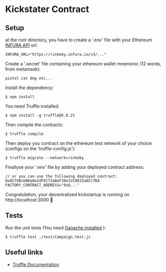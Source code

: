 # Kickstater Contract

## Setup


at the root directory, you have to create a '.env' file  with your Ethereum [INFURA API](https://infura.io/) url:
```
INFURA_URL="https://rinkeby.infura.io/v3/..."
```
Create a '.secret' file containing your ethereum wallet mnemonic (12 words, from metamask):
```
pistol cat dog etc...
```

Install the dependency:

```shell
$ npm install
```
You need Truffle installed:
```shell
$ npm install -g truffle@5.0.21
```
Then compile the contracts:
```shell
$ truffle compile
```
Then deploy you contract on the ethereum test network of your choice (configs on the 'truffle-config.js'):
```sheel
$ truffle migrate --network=rinkeby
```
Finallyse your '.env' file by adding your deployed contract address:
```
// or you can use the following deployed contract: 0x8574BcbB0a0a2dF8172aBeF30e22CD033a8CCfDA
FACTORY_CONTRACT_ADDRESS="0x8..."
```
Congratulation, your decentralized kickstartup is running on http://localhost:3000 🎉

## Tests
Run the unit tests (You need [Ganache installed](https://www.trufflesuite.com/docs/ganache/quickstart) ):
```shell
$ truffle test ./test/Campaign.test.js
```

## Useful links
- [Truffle Documentation](https://www.trufflesuite.com/docs/truffle/quickstart)